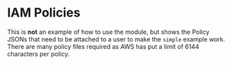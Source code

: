 IAM Policies
============

This is **not** an example of how to use the module, but shows the Policy JSONs that need to be attached to a user to make the `simple` example work.  There are many policy files required as AWS has put a limit of 6144 characters per policy.
